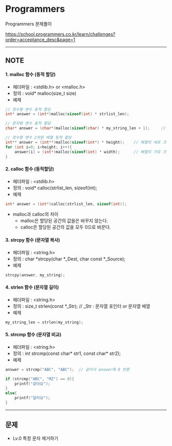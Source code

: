 # Programmers

Programmers 문제풀이

https://school.programmers.co.kr/learn/challenges?order=acceptance_desc&page=1

------


## NOTE

#### 1. malloc 함수 (동적 할당)

- 헤더파일 : <stdlib.h> or <malloc.h>
- 정의 : void* malloc(size_t size)
- 예제

```c
// 정수형 변수 동적 할당
int* answer = (int*)malloc(sizeof(int) * strlist_len);

// 문자형 변수 동적 할당
char* answer = (char*)malloc(sizeof(char) * my_string_len + 1);     // char는 1바이트라서 sizeof(char)를 생략해도 무관

// 정수형 변수 2차원 배열 동적 할당
int** answer = (int**)malloc(sizeof(int*) * height);    // 배열의 세로 크기 height
for (int i=0; i<height; i++){
    answer[i] = (int*)malloc(sizeof(int) * width);      // 배열의 가로 크기 width
}
```

#### 2. calloc 함수 (동적할당)

- 헤더파일 : <stdlib.h>
- 정의 : void* calloc(strlist_len, sizeof(int);
- 예제

```c
int* answer = (int*)calloc(strlist_len, sizeof(int));
```
- malloc과 calloc의 차이
    - malloc은 할당된 공간의 값을은 바꾸지 않는다.
    - calloc은 할당된 공간의 값을 모두 0으로 바꾼다.

#### 3. strcpy 함수 (문자열 복사)
- 헤더파일 : <string.h>
- 정의 : char *strcpy(char *_Dest, char const *_Source);
- 예제

```c
strcpy(answer, my_string);
```

#### 4. strlen 함수 (문자열 길이)

- 헤더파일 : <string.h>
- 정의 : size_t strlen(const *_Str);       // _Str : 문자열 포인터 or 문자열 배열
- 예제

```c
my_string_len = strlen(my_string);
```

#### 5. strcmp 함수 (문자열 비교) 
- 헤더파일 : <string.h>
- 정의 : int strcmp(const char* str1, const char* str2);
- 예제

```c
answer = strcmp("ABC", "ABC");  // 같아서 answer에 0 반환

if (strcmp("ABC", "MZ") == 0){
    printf("같아요");
}
else{
    printf("달라요");
}
```

------


## 문제
- Lv.0 특정 문자 제거하기
